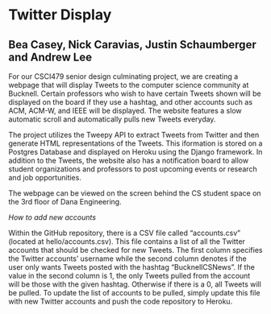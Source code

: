 # Twitter Display
## Bea Casey, Nick Caravias, Justin Schaumberger and Andrew Lee

For our CSCI479 senior design culminating project, we are creating a webpage that will display Tweets to the computer science community at Bucknell. Certain professors who wish to have certain Tweets shown will be displayed on the board if they use a hashtag, and other accounts such as ACM, ACM-W, and IEEE will be displayed. The website features a slow automatic scroll and automatically pulls new Tweets everyday.   
 
The project utilizes the Tweepy API to extract Tweets from Twitter and then generate HTML representations of the Tweets. This iformation is stored on a Postgres Database and displayed on Heroku using the Django framework. In addition to the Tweets, the website also has a notification board to allow student organizations and professors to post upcoming events or research and job opportunities. 

The webpage can be viewed on the screen behind the CS student space on the 3rd floor of Dana Engineering. 


*How to add new accounts*

Within the GitHub repository, there is a CSV file called “accounts.csv” (located at hello/accounts.csv). This file contains a list of all the Twitter accounts that should be checked for new Tweets. The first column specifies the Twitter accounts’ username while the second column denotes if the user only wants Tweets posted with the hashtag “BucknellCSNews”. If the value in the second column is 1, the only Tweets pulled from the account will be those with the given hashtag. Otherwise if there is a 0, all Tweets will be pulled. To update the list of accounts to be pulled, simply update this file with new Twitter accounts and push the code repository to Heroku.  


